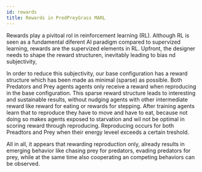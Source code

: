 ```yaml
---
id: rewards
title: Rewards in PredPreyGrass MARL
---
```

Rewards play a pivitoal rol in reinforcement learning (RL). Although RL is seen as a fundamental diferent AI paradigm compared to supervized learning, rewards are the supervized elements in RL. Upfront, the designer needs to shape the reward structuren, inevitably leading to bias nd subjectivity,

In order to reduce this subjectivity, our base configuration has a reward structure which has been made as minimal (sparse) as possible. Both Predators and Prey agents agents only receive a reward when reproducing in the base configuration. This sparse reward structure leads to interesting and sustainable results, without nudging agents with other intermediate reward like reward for eating or rewards for stepping. After training agents learn that to reproduce they have to move and have to eat, because not doing so makes agents exposed to starvation and wil not be optimal in scoring reward through reproducing. Reproducing occurs for both Preadtors and Prey when their energy leveel exceeds a certain treshold. 

All in all, it appears that rewarding reproduction only, already results in emerging behavior like chasing prey for predators, evading predators for prey, while at the same time also cooperating an competing behaviors can be observed.